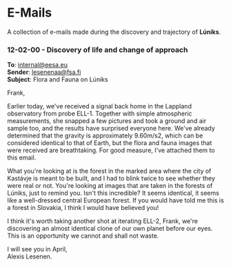 # E-Mails
A collection of e-mails made during the discovery and trajectory of **Lúniks**.

### 12-02-00 - Discovery of life and change of approach
**To**: internal@eesa.eu \
**Sender**: lesenenaa@fsa.fi \
**Subject**: Flora and Fauna on Lúniks  
  
Frank,  
  
Earlier today, we've received a signal back home in the Lappland observatory from probe ELL-1. Together with simple atmospheric measurements, she snapped a few pictures and took a ground and air sample too, and the results have surprised everyone here. We've already determined that the gravity is approximately 9.60m/s2, which can be considered identical to that of Earth, but the flora and fauna images that were received are breathtaking. For good measure, I've attached them to this email.  
  
What you're looking at is the forest in the marked area where the city of Kastávje is meant to be built, and I had to blink twice to see whether they were real or not. You're looking at images that are taken in the forests of Lúniks, just to remind you. Isn't this incredible? It seems identical, it seems like a well-dressed central European forest. If you would have told me this is a forest in Slovakia, I think I would have believed you!  
  
I think it's worth taking another shot at iterating ELL-2, Frank, we're discovering an almost identical clone of our own planet before our eyes. This is an opportunity we cannot and shall not waste.  
  
I will see you in April,  
Alexis Lesenen.